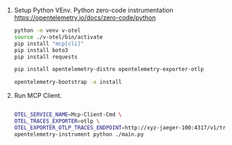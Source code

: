 
1. Setup Python VEnv. 
    Python zero-code instrumentation  
    https://opentelemetry.io/docs/zero-code/python

    ```sh
    python -m venv v-otel
    source ./v-otel/bin/activate
    pip install "mcp[cli]"
    pip install boto3
    pip install requests

    pip install opentelemetry-distro opentelemetry-exporter-otlp

    opentelemetry-bootstrap -a install


    ```

1. Run MCP Client.

    ```sh

    OTEL_SERVICE_NAME=Mcp-Client-Cmd \
    OTEL_TRACES_EXPORTER=otlp \
    OTEL_EXPORTER_OTLP_TRACES_ENDPOINT=http://xyz-jaeger-100:4317/v1/traces \
    opentelemetry-instrument python ./main.py


    ```
